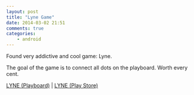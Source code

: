 ```yaml
---
layout: post
title: "Lyne Game"
date: 2014-03-02 21:51
comments: true
categories: 
    - android
---
```


Found very addictive and cool game: Lyne.

The goal of the game is to connect all dots on the playboard. Worth every cent.

<div class="pb-app-box" data-theme="dark" data-lang="en"><a href="http://playboard.me/android/apps/com.thomasbowker.lynerelease">LYNE  (Playboard)</a> | <a href="https://play.google.com/store/apps/details?id=com.thomasbowker.lynerelease&hl=en" rel="nofollow" target="_blank">LYNE (Play Store)</a></div>
<script type="text/javascript" src="//playboard.me/widgets/pb-app-box/1/pb_load_app_box.js"></script>

